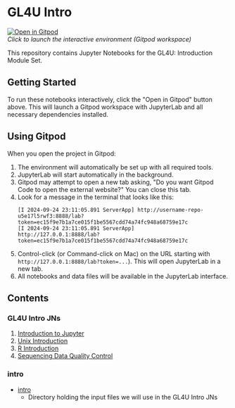 # GL4U Intro 

[![Open in Gitpod](https://gitpod.io/button/open-in-gitpod.svg)](https://gitpod.io/#https://github.com/nasa/GeneLab-Training/tree/GL4U_Intro_2024)  
*Click to launch the interactive environment (Gitpod workspace)*

This repository contains Jupyter Notebooks for the GL4U: Introduction Module Set.

## Getting Started

To run these notebooks interactively, click the "Open in Gitpod" button above. This will launch a Gitpod workspace with JupyterLab and all necessary dependencies installed.

## Using Gitpod

When you open the project in Gitpod:

1. The environment will automatically be set up with all required tools.
2. JupyterLab will start automatically in the background.
3. Gitpod may attempt to open a new tab asking, "Do you want Gitpod Code to open the external website?" You can close this tab.
4. Look for a message in the terminal that looks like this:
   ```
   [I 2024-09-24 23:11:05.891 ServerApp] http://username-repo-u5e17l5rwf3:8888/lab?token=ec15f9e7b1a7ce015f1be5567cdd74a74fc948a68759e17c
   [I 2024-09-24 23:11:05.891 ServerApp]     http://127.0.0.1:8888/lab?token=ec15f9e7b1a7ce015f1be5567cdd74a74fc948a68759e17c
   ```
5. Control-click (or Command-click on Mac) on the URL starting with `http://127.0.0.1:8888/lab?token=...`). This will open JupyterLab in a new tab.
6. All notebooks and data files will be available in the JupyterLab interface.


## Contents

### GL4U Intro JNs
1. [Introduction to Jupyter](GL4U_Intro_JNs/01-jupyter-intro.ipynb)
2. [Unix Introduction](GL4U_Intro_JNs/02-unix-intro.ipynb)
3. [R Introduction](GL4U_Intro_JNs/03-R-intro.ipynb)
4. [Sequencing Data Quality Control](GL4U_Intro_JNs/04-sequencing-data-QC.ipynb)

### intro
* [intro](intro)
  - Directory holding the input files we will use in the GL4U Intro JNs
